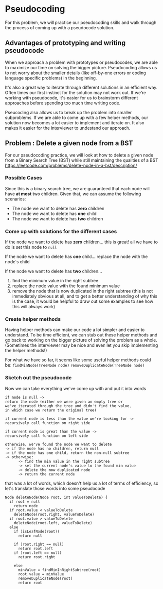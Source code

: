 # Pseudocoding

For this problem, we will practice our pseudocoding skills and walk through the process of coming up with a pseudocode solution.

## Advantages of prototyping and writing pseudocode
When we approach a problem with prototypes or pseudocodes, we are able to maximize our time on solving the bigger picture. Pseudocoding allows us to not worry about the smaller details (like off-by-one errors or coding language specific problems) in the beginning. 

It's also a great way to iterate through different solutions in an efficient way. Often times our first instinct for the solution may not work out. If we're working with pseudocode, it's easier for us to brainstorm different approaches before spending too much time writing code. 

Pseucoding also allows us to break up the problem into smaller subproblems. If we are able to come up with a few helper methods, our solution now becomes a lot easier to implement and iterate on. It also makes it easier for the interviewer to undestand our approach.

## Problem : Delete a given node from a BST
For our pseudocoding practice, we will look at how to delete a given node from a Binary Search Tree (BST) while still maintaining the qualities of a BST
https://leetcode.com/problems/delete-node-in-a-bst/description/

### Possible Cases
Since this is a binary search tree, we are guaranteed that each node will have **at most** two children. Given that, we can assume the following scenarios:
- The node we want to delete has **zero** children
- The node we want to delete has **one** child
- The node we want to delete has **two** children

### Come up with solutions for the different cases
If the node we want to delete has **zero** children...
this is great! all we have to do is set this node to `null`

If the node we want to delete has **one** child...
replace the node with the node's child

If the node we want to delete has **two** children...
 1) find the minimum value in the right subtree
 2) replace the node value with the found minimum value
 3) remove the node that is now duplicated in the right subtree
(this is not immediately obvious at all, and to get a better understanding of why this is the case, it would be helpful to draw out some examples to see how this will always work)

### Create helper methods
Having helper methods can make our code a lot simpler and easier to understand. To be time efficient, we can stub out these helper methods and go back to working on the bigger picture of solving the problem as a whole. (Sometimes the interviewer may be nice and even let you skip implementing the helper methods!) 

For what we have so far, it seems like some useful helper methods could be:
`findMinNode(TreeNode node)`
`removeDuplicateNode(TreeNode node)`

### Sketch out the pseudocode
Now we can take everything we've come up with and put it into words
```
if node is null ->
return the node (either we were given an empty tree or 
we've iterated through the tree and didn't find the value, 
in which case we return the original tree)

if current node is less than the value we're looking for -> 
recursively call function on right side

if current node is great than the value -> 
recursively call function on left side

otherwise, we've found the node we want to delete
-> if the node has no children, return null
-> if the node has one child, return the non-null subtree
-> otherwise:
      -> find the min value in the right subtree
      -> set the current node's value to the found min value
      -> delete the now duplicated node
      -> return the current node
```

that was a lot of words, which doesn't help us a lot of terms of efficiency, so let's translate those words into some pseudocode

```
Node deleteNode(Node root, int valueToDelete) {
  if root = null
    return node 
  if root.value < valueToDelete
    deleteNode(root.right, valueToDelete)
  if root.value > valueToDelete
    deleteNode(root.left, valueToDelete)
  else 
    if (isLeafNode(root))
      return null

    if (root.right == null) 
      return root.left
    if (root.left == null)
      return root.right

    else 
      minValue = findMinInRightSubtree(root)
      root.value = minValue
      removeDuplicateNode(root)
      return root
```